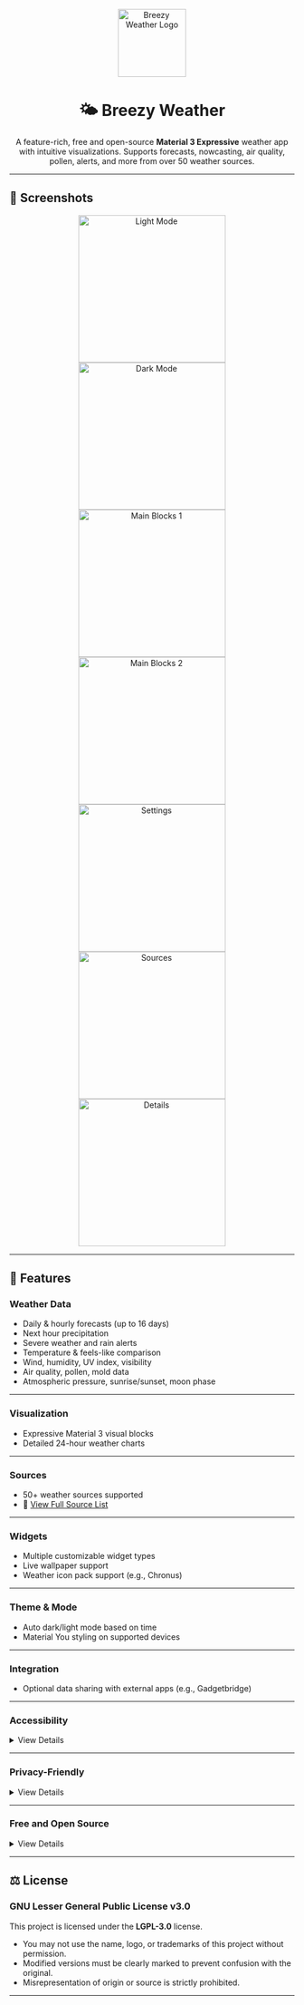 <div align="center">
  <br />
  <img src="app/src/main/res/mipmap-xxxhdpi/ic_launcher_round.webp" alt="Breezy Weather Logo" width="120"/>
</div>

<h1 align="center">🌤️ Breezy Weather</h1>

<p align="center">
  A feature-rich, free and open-source <strong>Material 3 Expressive</strong> weather app with intuitive visualizations. Supports forecasts, nowcasting, air quality, pollen, alerts, and more from over 50 weather sources.
</p>

---

## 📱 Screenshots

<div align="center">
  <img src="fastlane/metadata/android/en-US/images/phoneScreenshots/01-main-header-light.png" alt="Light Mode" width="260"/>
  <img src="fastlane/metadata/android/en-US/images/phoneScreenshots/02-main-header-dark.png" alt="Dark Mode" width="260"/>
  <img src="fastlane/metadata/android/en-US/images/phoneScreenshots/03-main-blocks-1.png" alt="Main Blocks 1" width="260"/>
  <img src="fastlane/metadata/android/en-US/images/phoneScreenshots/04-main-blocks-2.png" alt="Main Blocks 2" width="260"/>
  <img src="fastlane/metadata/android/en-US/images/phoneScreenshots/05-settings.png" alt="Settings" width="260"/>
  <img src="fastlane/metadata/android/en-US/images/phoneScreenshots/06-sources.png" alt="Sources" width="260"/>
  <img src="fastlane/metadata/android/en-US/images/phoneScreenshots/07-details.png" alt="Details" width="260"/>
</div>

---

## 🌟 Features

<h3>Weather Data</h3>

- Daily & hourly forecasts (up to 16 days)  
- Next hour precipitation  
- Severe weather and rain alerts  
- Temperature & feels-like comparison  
- Wind, humidity, UV index, visibility  
- Air quality, pollen, mold data  
- Atmospheric pressure, sunrise/sunset, moon phase  

---

<h3>Visualization</h3>

- Expressive Material 3 visual blocks  
- Detailed 24-hour weather charts  

---

<h3>Sources</h3>

- 50+ weather sources supported  
- 📃 <a href="docs/SOURCES.md">View Full Source List</a>  

---

<h3>Widgets</h3>

- Multiple customizable widget types  
- Live wallpaper support  
- Weather icon pack support (e.g., Chronus)  

---

<h3>Theme & Mode</h3>

- Auto dark/light mode based on time  
- Material You styling on supported devices  

---

<h3>Integration</h3>

- Optional data sharing with external apps (e.g., Gadgetbridge)  

---

<h3>Accessibility</h3>

<details>
<summary>View Details</summary>

<h4>Localization</h4>

- Custom numeral systems  
- Localized units and alternative calendars  

<h4>Readability</h4>

- Screen reader-friendly UI  
- Descriptive navigation labels  
- Supports custom display settings  

</details>

---

<h3>Privacy-Friendly</h3>

<details>
<summary>View Details</summary>

- Optional location usage (fallback to IP-based)  
- Transparent weather data sources  
- No trackers, analytics, or crash reporters  

</details>

---

<h3>Free and Open Source</h3>

<details>
<summary>View Details</summary>

- No proprietary dependencies  
- Fully functional with FOSS-friendly sources (like Open-Meteo)  

</details>

---

## ⚖️ License

<h3>GNU Lesser General Public License v3.0</h3>

This project is licensed under the **LGPL-3.0** license.  

- You may not use the name, logo, or trademarks of this project without permission.  
- Modified versions must be clearly marked to prevent confusion with the original.  
- Misrepresentation of origin or source is strictly prohibited.  

---

